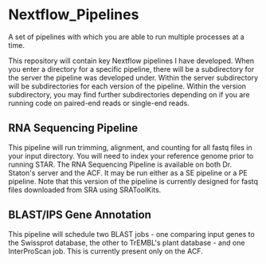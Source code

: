 # Nextflow_Pipelines
A set of pipelines with which you are able to run multiple processes at a time.

This repository will contain key Nextflow pipelines I have developed.
When you enter a directory for a specific pipeline, there will be a subdirectory for the server the pipeline was developed under.
Within the server subdirectory will be subdirectories for each version of the pipeline.
Within the version subdirectory, you may find further subdirectories depending on if you are running code on paired-end reads or single-end reads.

## RNA Sequencing Pipeline
This pipeline will run trimming, alignment, and counting for all fastq files in your input directory.
You will need to index your reference genome prior to running STAR.
The RNA Sequencing Pipeline is available on both Dr. Staton's server and the ACF. It may be run either as a SE pipeline or a PE pipeline.
Note that this version of the pipeline is currently designed for fastq files downloaded from SRA using SRAToolKits.

## BLAST/IPS Gene Annotation
This pipeline will schedule two BLAST jobs - one comparing input genes to the Swissprot database, the other to TrEMBL's plant database - and one InterProScan job.
This is currently present only on the ACF.

